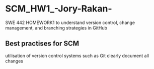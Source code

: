 # SCM_HW1_-Jory-Rakan-
SWE 442 HOMEWORK1 
to understand version control, change management, and branching strategies in GitHub
## Best practises for SCM 
utilisation of version control systems such as Git
clearly document all changes
